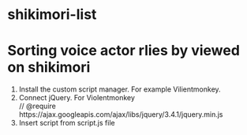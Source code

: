 # shikimori-list

<h1>Sorting voice actor rlies by viewed on shikimori</h1>
<ol>
	<li>Install the custom script manager. For example Vilientmonkey.</li>
	<li>Connect jQuery. For Violentmonkey<br>// @require https://ajax.googleapis.com/ajax/libs/jquery/3.4.1/jquery.min.js</li>
	<li>Insert script from script.js file</li>
</ol>
